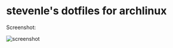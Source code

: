 # stevenle's dotfiles for archlinux

Screenshot:

![screenshot](https://user-images.githubusercontent.com/387282/43352231-5f611100-91d5-11e8-8162-41f8c1e84433.png)
